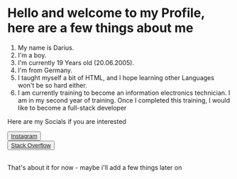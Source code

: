 <h1> Hello and welcome to my Profile, here are a few things about me</h1>
<ol>
  <li>My name is Darius.</li>
  <li>I'm a boy.</li>
  <li>I'm currently 19 Years old (20.06.2005).</li>
  <li>I'm from Germany.</li>
  <li>I taught myself a bit of HTML, and I hope learning other Languages won't be so hard either.</li>
  <li>I am currently training to become an information electronics technician. I am in my second year of training. Once I completed this training, I would like to become a full-stack developer</li>
</ol>
Here are my Socials if you are interested
<P>
  <button><a href="https://www.instagram.com/gnls_gengar/">Instagram</a></button><br>
  <button><a href="https://stackoverflow.com/users/29107694/gengode">Stack Overflow</a></button>
</P>
<br>That's about it for now - maybe i'll add a few things later on
<!-- Hab ich doch XD -->
<!-- 
# (\_/) ShiftCtrlRun
# ( •_• )  Keep the code running.
# />💻>
-->
